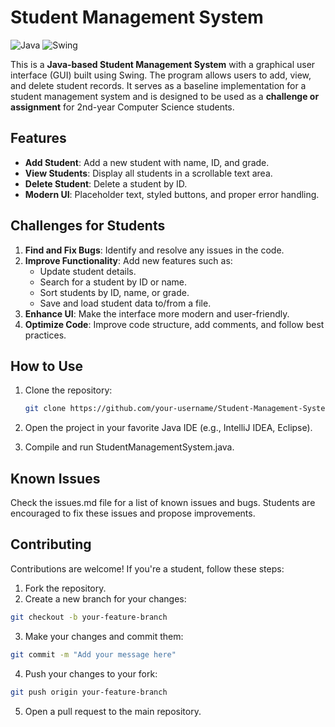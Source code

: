 # Student Management System

![Java](https://img.shields.io/badge/Java-17-blue)
![Swing](https://img.shields.io/badge/GUI-Swing-orange)

This is a **Java-based Student Management System** with a graphical user interface (GUI) built using Swing. The program allows users to add, view, and delete student records. It serves as a baseline implementation for a student management system and is designed to be used as a **challenge or assignment** for 2nd-year Computer Science students.

## Features
- **Add Student**: Add a new student with name, ID, and grade.
- **View Students**: Display all students in a scrollable text area.
- **Delete Student**: Delete a student by ID.
- **Modern UI**: Placeholder text, styled buttons, and proper error handling.

## Challenges for Students
1. **Find and Fix Bugs**: Identify and resolve any issues in the code.
2. **Improve Functionality**: Add new features such as:
   - Update student details.
   - Search for a student by ID or name.
   - Sort students by ID, name, or grade.
   - Save and load student data to/from a file.
3. **Enhance UI**: Make the interface more modern and user-friendly.
4. **Optimize Code**: Improve code structure, add comments, and follow best practices.

## How to Use
1. Clone the repository:
   ```bash
   git clone https://github.com/your-username/Student-Management-System.git
   ```
2. Open the project in your favorite Java IDE (e.g., IntelliJ IDEA, Eclipse).

3. Compile and run StudentManagementSystem.java.

## Known Issues
Check the issues.md file for a list of known issues and bugs. Students are encouraged to fix these issues and propose improvements.

## Contributing
Contributions are welcome! If you're a student, follow these steps:

1. Fork the repository.
2. Create a new branch for your changes:
```bash
git checkout -b your-feature-branch
```
3. Make your changes and commit them:
```bash
git commit -m "Add your message here"
```
4. Push your changes to your fork:
```bash
git push origin your-feature-branch
```
5. Open a pull request to the main repository.
